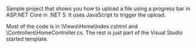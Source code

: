 Sample project that shows you how to upload a file using a progress bar in ASP.NET Core in .NET 5. It uses JavaScript to trigger the upload.

Most of the code is in \Views\Home\Index.cshtml and \Controllers\HomeController.cs. The rest is just part of the Visual Studio started template.

